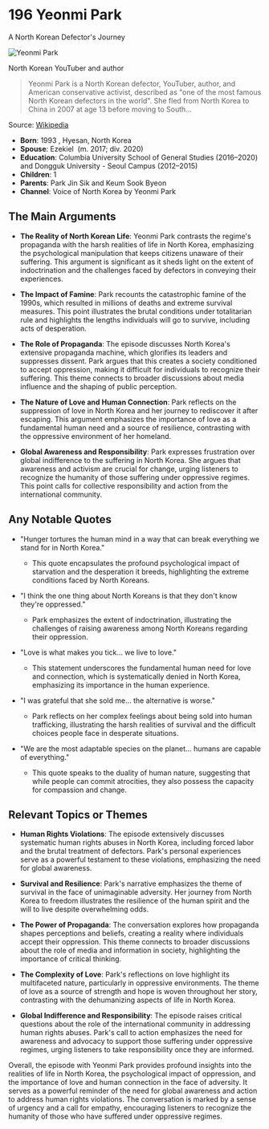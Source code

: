# 196 Yeonmi Park
A North Korean Defector's Journey

![Yeonmi Park](https://encrypted-tbn0.gstatic.com/licensed-image?q=tbn:ANd9GcRM_L_xiRuZSuP-3ddUPh835dLmLsx9E8-aXAFBjkYke8KRxHf-g3wQLYJ627Nucvp2nYKu&s=19)

North Korean YouTuber and author

> Yeonmi Park is a North Korean defector, YouTuber, author, and American conservative activist, described as "one of the most famous North Korean defectors in the world". She fled from North Korea to China in 2007 at age 13 before moving to South...

Source: [Wikipedia](https://en.wikipedia.org/wiki/Yeonmi_Park)

- **Born**: 1993 , Hyesan, North Korea
- **Spouse**: Ezekiel ​ ​(m. 2017; div. 2020)​
- **Education**: Columbia University School of General Studies (2016–2020) and Dongguk University - Seoul Campus (2012–2015)
- **Children**: 1
- **Parents**: Park Jin Sik and Keum Sook Byeon
- **Channel**: Voice of North Korea by Yeonmi Park



## The Main Arguments

- **The Reality of North Korean Life**: Yeonmi Park contrasts the regime's propaganda with the harsh realities of life in North Korea, emphasizing the psychological manipulation that keeps citizens unaware of their suffering. This argument is significant as it sheds light on the extent of indoctrination and the challenges faced by defectors in conveying their experiences.

- **The Impact of Famine**: Park recounts the catastrophic famine of the 1990s, which resulted in millions of deaths and extreme survival measures. This point illustrates the brutal conditions under totalitarian rule and highlights the lengths individuals will go to survive, including acts of desperation.

- **The Role of Propaganda**: The episode discusses North Korea's extensive propaganda machine, which glorifies its leaders and suppresses dissent. Park argues that this creates a society conditioned to accept oppression, making it difficult for individuals to recognize their suffering. This theme connects to broader discussions about media influence and the shaping of public perception.

- **The Nature of Love and Human Connection**: Park reflects on the suppression of love in North Korea and her journey to rediscover it after escaping. This argument emphasizes the importance of love as a fundamental human need and a source of resilience, contrasting with the oppressive environment of her homeland.

- **Global Awareness and Responsibility**: Park expresses frustration over global indifference to the suffering in North Korea. She argues that awareness and activism are crucial for change, urging listeners to recognize the humanity of those suffering under oppressive regimes. This point calls for collective responsibility and action from the international community.

## Any Notable Quotes

- "Hunger tortures the human mind in a way that can break everything we stand for in North Korea."
  - This quote encapsulates the profound psychological impact of starvation and the desperation it breeds, highlighting the extreme conditions faced by North Koreans.

- "I think the one thing about North Koreans is that they don't know they're oppressed."
  - Park emphasizes the extent of indoctrination, illustrating the challenges of raising awareness among North Koreans regarding their oppression.

- "Love is what makes you tick... we live to love."
  - This statement underscores the fundamental human need for love and connection, which is systematically denied in North Korea, emphasizing its importance in the human experience.

- "I was grateful that she sold me... the alternative is worse."
  - Park reflects on her complex feelings about being sold into human trafficking, illustrating the harsh realities of survival and the difficult choices people face in desperate situations.

- "We are the most adaptable species on the planet... humans are capable of everything."
  - This quote speaks to the duality of human nature, suggesting that while people can commit atrocities, they also possess the capacity for compassion and change.

## Relevant Topics or Themes

- **Human Rights Violations**: The episode extensively discusses systematic human rights abuses in North Korea, including forced labor and the brutal treatment of defectors. Park's personal experiences serve as a powerful testament to these violations, emphasizing the need for global awareness.

- **Survival and Resilience**: Park's narrative emphasizes the theme of survival in the face of unimaginable adversity. Her journey from North Korea to freedom illustrates the resilience of the human spirit and the will to live despite overwhelming odds.

- **The Power of Propaganda**: The conversation explores how propaganda shapes perceptions and beliefs, creating a reality where individuals accept their oppression. This theme connects to broader discussions about the role of media and information in society, highlighting the importance of critical thinking.

- **The Complexity of Love**: Park's reflections on love highlight its multifaceted nature, particularly in oppressive environments. The theme of love as a source of strength and hope is woven throughout her story, contrasting with the dehumanizing aspects of life in North Korea.

- **Global Indifference and Responsibility**: The episode raises critical questions about the role of the international community in addressing human rights abuses. Park's call to action emphasizes the need for awareness and advocacy to support those suffering under oppressive regimes, urging listeners to take responsibility once they are informed.

Overall, the episode with Yeonmi Park provides profound insights into the realities of life in North Korea, the psychological impact of oppression, and the importance of love and human connection in the face of adversity. It serves as a powerful reminder of the need for global awareness and action to address human rights violations. The conversation is marked by a sense of urgency and a call for empathy, encouraging listeners to recognize the humanity of those who have suffered under oppressive regimes.